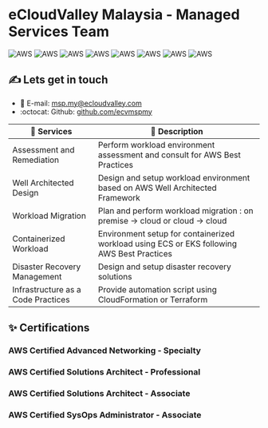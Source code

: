 # eCloudValley Malaysia - Managed Services Team
  
![AWS](https://img.shields.io/badge/Premier_Consulting_Partner-AWS-yellow)
![AWS](https://img.shields.io/badge/DevOps_Competency-AWS-yellow)
![AWS](https://img.shields.io/badge/Migration_Competency-AWS-yellow)
![AWS](https://img.shields.io/badge/IOT_Compentency-AWS-yellow)
![AWS](https://img.shields.io/badge/Mobile_Compentency-AWS-yellow)
![AWS](https://img.shields.io/badge/Authorized_Training_Partner-AWS-yellow)
![AWS](https://img.shields.io/badge/Audited_Managed_Services_Provider-AWS-yellow)
![AWS](https://img.shields.io/badge/Well_Architected_Partner-AWS-yellow)  
  
## ✍️ Lets get in touch

- 📧 E-mail: [msp.my@ecloudvalley.com](msp.my@ecloudvalley.com)
- :octocat: Github: [github.com/ecvmspmy](https://github.com/ecvmspmy)
  
| 📂 **Services** | 📝 **Description** |
|-|-|
| Assessment and Remediation | Perform workload environment assessment and consult for AWS Best Practices |
| Well Architected Design | Design and setup workload environment based on AWS Well Architected Framework |
| Workload Migration | Plan and perform workload migration : on premise -> cloud or cloud -> cloud |
| Containerized Workload | Environment setup for containerized workload using ECS or EKS following AWS Best Practices |
| Disaster Recovery Management | Design and setup disaster recovery solutions |
| Infrastructure as a Code Practices | Provide automation script using CloudFormation or Terraform |
  
## ✨ Certifications  
  
### AWS Certified Advanced Networking - Specialty

### AWS Certified Solutions Architect - Professional

### AWS Certified Solutions Architect - Associate

### AWS Certified SysOps Administrator - Associate
  
